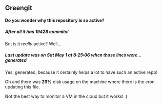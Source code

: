 ## Greengit

#### Do you wonder why this repository is so active?

##### After all it has 19428 commits!

But is it *really* active? Well...

##### Last update was on Sat May 1 at 8:25:06 when those lines were... generated

Yes, generated, because it certainly helps a lot to have such an active repo!

Oh and there was **26%** disk usage on the machine
where there is the cron updating this file.

Not the best way to monitor a VM in the cloud but it works! :)
